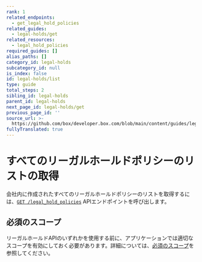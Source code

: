 ```yaml
---
rank: 1
related_endpoints:
  - get_legal_hold_policies
related_guides:
  - legal-holds/get
related_resources:
  - legal_hold_policies
required_guides: []
alias_paths: []
category_id: legal-holds
subcategory_id: null
is_index: false
id: legal-holds/list
type: guide
total_steps: 2
sibling_id: legal-holds
parent_id: legal-holds
next_page_id: legal-holds/get
previous_page_id: ''
source_url: >-
  https://github.com/box/developer.box.com/blob/main/content/guides/legal-holds/list.md
fullyTranslated: true
---
```

# すべてのリーガルホールドポリシーのリストの取得

会社内に作成されたすべてのリーガルホールドポリシーのリストを取得するには、[`GET /legal_hold_policies`][legal_holds] APIエンドポイントを呼び出します。

<Samples id="get_legal_hold_policies">

</Samples>

## 必須のスコープ

<!-- i18n-enable localize-links -->

リーガルホールドAPIのいずれかを使用する前に、アプリケーションでは適切なスコープを有効にしておく必要があります。詳細については、[必須のスコープ][scopes]を参照してください。

<!-- i18n-disable localize-links -->

[legal_holds]: e://get_legal_hold_policies

[scopes]: g://legal-holds#required-scopes
